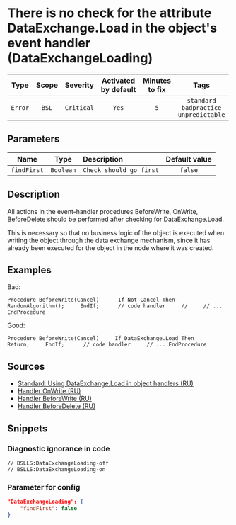 # There is no check for the attribute DataExchange.Load in the object's event handler (DataExchangeLoading)

 Type | Scope | Severity | Activated<br>by default | Minutes<br>to fix | Tags 
 :-: | :-: | :-: | :-: | :-: | :-: 
 `Error` | `BSL` | `Critical` | `Yes` | `5` | `standard`<br>`badpractice`<br>`unpredictable` 

## Parameters 

 Name | Type | Description | Default value 
 :-: | :-: | :-- | :-: 
 `findFirst` | `Boolean` | ```Check should go first``` | ```false``` 

<!-- Блоки выше заполняются автоматически, не трогать -->
## Description

<!-- Описание диагностики заполняется вручную. Необходимо понятным языком описать смысл и схему работу -->

All actions in the event-handler procedures BeforeWrite, OnWrite, BeforeDelete should be performed after checking for DataExchange.Load.

This is necessary so that no business logic of the object is executed when writing the object through the data exchange mechanism, since it has already been executed for the object in the node where it was created.

## Examples

<!-- В данном разделе приводятся примеры, на которые диагностика срабатывает, а также можно привести пример, как можно исправить ситуацию -->

Bad:

```bsl
Procedure BeforeWrite(Cancel)      If Not Cancel Then         RandomAlgorithm();     EndIf;      // code handler     //     // ...      EndProcedure
```

Good:

```bsl
Procedure BeforeWrite(Cancel)     If DataExchange.Load Then          Return;     EndIf;      // code handler     // ... EndProcedure
```

## Sources

<!-- Необходимо указывать ссылки на все источники, из которых почерпнута информация для создания диагностики -->

- [Standard: Using DataExchange.Load in object handlers (RU)](https://its.1c.ru/db/v8std#content:773)
- [Handler OnWrite (RU)](https://its.1c.ru/db/v8std#content:465)
- [Handler BeforeWrite (RU)](https://its.1c.ru/db/v8std#content:464)
- [Handler BeforeDelete (RU)](https://its.1c.ru/db/v8std#content:752)

## Snippets

<!-- Блоки ниже заполняются автоматически, не трогать -->
### Diagnostic ignorance in code

```bsl
// BSLLS:DataExchangeLoading-off
// BSLLS:DataExchangeLoading-on
```

### Parameter for config

```json
"DataExchangeLoading": {
    "findFirst": false
}
```

